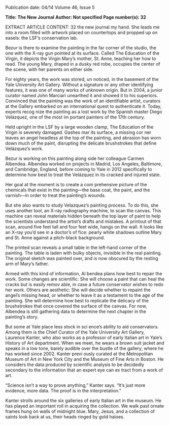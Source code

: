 Publication date: 04/14
Volume 46, Issue 5

**Title: The New Journal**
**Author: Not specified**
**Page number(s): 32**

EXTRACT ARTICLE CONTENT:
32
the new journal
my hand. She leads me into a room filled with 
artwork placed on countertops and propped up 
on easels: the LSF’s conservation lab.


Bezur is there to examine the painting in 
the far corner of the studio, the one with the 
X-ray gun pointed at its surface. Called The 
Education of the Virgin, it depicts the Virgin 
Mary’s mother, St. Anne, teaching her how to 
read. The young Mary, draped in a dusky red 
robe, occupies the center of the scene, with her 
parents on either side.


For eighty years, the work was stored, un­
noticed, in the basement of the Yale University 
Art Gallery. Without a signature or any other 
identifying features, it was one of many works 
of unknown origin. But in 2004, a junior curator 
named John Marciari unearthed it and showed 
it to his superiors. Convinced that the painting 
was the work of an identifiable artist, curators 
at the Gallery embarked on an international 
quest to authenticate it. Today, experts recog­
nize the painting as a lost work by the Spanish 
master Diego Velázquez, one of the most im­
portant painters of the 17th century.


Held upright in the LSF by a large wooden 
clamp, The Education of the Virgin is severely 
damaged. Gashes mar its surface, a missing cor­
ner leaves an angel headless at the top of the 
painting, and abrasion has worn down much of 
the paint, disrupting the delicate brushstrokes 
that define Velázquez’s work.


Bezur is working on this painting along­
side her colleague Carmen Albendea. Albendea 
worked on projects in Madrid, Los Angeles, 
Baltimore, and Cambridge, England, before 
coming to Yale in 2012 specifically to determine 
how best to treat the Velázquez in its cracked 
and injured state.


Her goal at the moment is to create a com­
prehensive picture of the chemicals that exist 
in the painting—the base coat, the paint, and 
the varnish—in order to treat the painting’s 
wounds. 


But she also wants to study Velazquez’s 
painting process. To do this, she uses another 
tool, an X-ray radiography machine, to scan 
the canvas. This machine can reveal materials 
hidden beneath the top layer of paint to help 
the scientists understand the artist’s drafts and 
mistakes. A printout of that scan, around five 
feet tall and four feet wide, hangs on the wall. 
It looks like an X-ray you’d see in a doctor’s of­
fice: pearly white shadows outline Mary and St. 
Anne against a pitch-black background.


The printed scan reveals a small table in 
the left-hand corner of the painting. The table 
is laden with bulky objects, invisible in the 
real painting. The original sketch was painted 
over, and is now obscured by the resting arm of 
Mary’s father.


Armed with this kind of information, Al­
bendea plans how best to repair the work. Some 
changes are scientific: She will choose a paint 
that can heal the cracks but is easily remov­
able, in case a future conservator wishes to redo 
her work. Others are aesthetic: She will decide 
whether to repaint the angel’s missing head, or 
whether to leave it as a testament to the age 
of the painting. She will determine how best to 
replicate the delicacy of the brushstrokes that 
once covered the surface of the canvas. For now, 
Albendea is still gathering data to determine 
the next chapter in the painting’s story.


But some at Yale place less stock in sci­
ence’s ability to aid conservators. Among them 
is the Chief Curator of the Yale University Art 
Gallery, Laurence Kanter, who also works as a 
professor of early Italian art in Yale’s History 
of Art department. When we meet, he wears 
a brown suit jacket and speaks in a low tone, 
barely audible over the bustle of the gallery, 
where he has worked since 2002. Kanter previ­
ously curated at the Metropolitan Museum of 
Art in New York City and the Museum of Fine 
Arts in Boston. He considers the data produced 
by scientific analysis to be decidedly secondary 
to the information that an expert eye can ex­
tract from a work of art.


“Science isn’t a way to prove anything,” 
Kanter says. “It’s just more evidence, more data. 
The proof is in the interpretation.”


Kanter strolls around the six galleries of 
early Italian art in the museum. He has played 
an important roll in acquiring the collection. 
We walk past ornate frames hung on walls of 
midnight blue. Mary, Jesus, and a collection of 
saints look back at us, their heads ringed by 
gold haloes.